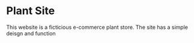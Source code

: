 #  Plant Site

This website is a ficticious e-commerce plant store.
The site has a simple deisgn and function
